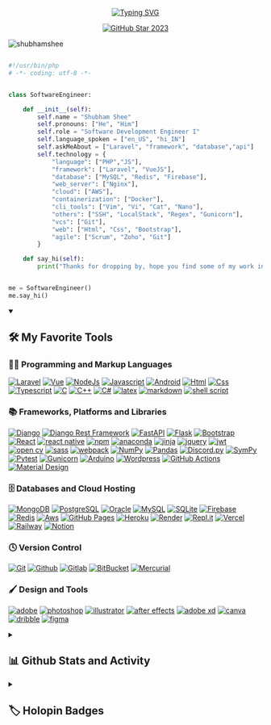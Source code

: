 <!-- ![MasterHead](https://lh3.googleusercontent.com/YGcrPx41r7l7W6dSdXdKIq-Q1wc8NIEGTa8JBVMa9EIoTmP-IOzeagSMU7htVdhbmezEdUOxDPykx4AzcKzoZjskvLp0eWkDVDEb3dKXenfmbEZjO2FbvdQhTF3zOuqzS4Yk6mK5Tw=w2400) -->

<!-- <p style="color: red; font-family: 'Fira Code'; font-weight: 400; font-size: 44px; text-align: center; text-decoration: none;">Amit Das</p> -->

  
<p align="center">
  <a href="https://git.io/typing-svg">
    <img src="https://readme-typing-svg.demolab.com?font=Fira+Code&size=22&pause=1000&color=F75C7E&center=true&vCenter=true&random=false&width=440&height=45&lines=Backend+Developer;Experienced+API Developer;4%2B+years+of+coding+experience;Always+learining+new+things" alt="Typing SVG" />
  </a>
</p>

<p align="center">
  <a href="https://stars.github.com/profiles/shubhamshee/">
    <img src="https://i.imgur.com/q1PV6pF.png" alt="GitHub Star 2023"/></a>
</p>


<p align="left"> <img src="https://komarev.com/ghpvc/?username=mramitdas&label=Profile%20views&color=blueviolet&style=flat" alt="shubhamshee" /> </p>

```python

#!/usr/bin/php
# -*- coding: utf-8 -*-


class SoftwareEngineer:

    def __init__(self):
        self.name = "Shubham Shee"
        self.pronouns: ["He", "Him"]
        self.role = "Software Development Engineer I"
        self.language_spoken = ["en_US", "hi_IN"]
        self.askMeAbout = ["Laravel", "framework", "database","api"]
        self.technology = {
            "language": ["PHP","JS"],
            "framework": ["Laravel", "VueJS"],
            "database": ["MySQL", "Redis", "Firebase"],
            "web_server": ["Nginx"],
            "cloud": ["AWS"],
            "containerization": ["Docker"],
            "cli_tools": ["Vim", "Vi", "Cat", "Nano"],
            "others": ["SSH", "LocalStack", "Regex", "Gunicorn"],
            "vcs": ["Git"],
            "web": ["Html", "Css", "Bootstrap"],
            "agile": ["Scrum", "Zoho", "Git"]
        }

    def say_hi(self):
        print("Thanks for dropping by, hope you find some of my work interesting.")


me = SoftwareEngineer()
me.say_hi()

```

<details open> 
  <summary><h2>🛠️ My Favorite Tools</h2></summary>
  <!-- Some badges are from https://github.com/Ileriayo/markdown-badges -->

  <h3>👨‍💻 Programming and Markup Languages</h3>
  <p>
    <a href="https://github.com/search?q=user%3Amramitdas+language%3Apython"><img alt="Laravel" src="https://img.shields.io/badge/-Python-3776AB?style=for-the-badge&logo=python&logoColor=white"></a>
    <a href="https://github.com/search?q=user%3Amramitdas+language%3Areact"><img alt="Vue" src="https://img.shields.io/badge/-React-512BD4?style=for-the-badge&logo=react&logoColor=white"></a>
    <a href="https://github.com/search?q=user%3Amramitdas+language%3ANodeJs"><img alt="NodeJs" src="https://img.shields.io/badge/-NodeJs-339933?style=for-the-badge&logo=nodedotjs&logoColor=white"></a>
    <a href="https://github.com/search?q=user%3Amramitdas+language%3Ajavascript"><img alt="Javascript" src="https://img.shields.io/badge/-Javascript-F7DF1E?style=for-the-badge&logo=javascript&logoColor=white"/></a>
    <a href="https://github.com/search?q=user%3Amramitdas+language%3Aandroid"><img alt="Android" src="https://img.shields.io/badge/-Android-3DDC84?style=for-the-badge&logo=android&logoColor=white"></a>
    <a href="https://github.com/search?q=user%3Amramitdas+language%3Ahtml"><img alt="Html" src="https://img.shields.io/badge/-HTML5-E34F26?style=for-the-badge&logo=HTML5&logoColor=white"></a>
    <a href="https://github.com/search?q=user%3Amramitdas+language%3Acss"><img alt="Css" src="https://img.shields.io/badge/-CSS3-1572B6?style=for-the-badge&logo=CSS3&logoColor=white"></a>
    <a href="https://github.com/search?q=user%3Amramitdas+language%3Atypescript"><img alt="Typescript" src="https://img.shields.io/badge/-Typescript-3178C6?style=for-the-badge&logo=typescript&logoColor=white"></a>
    <a href="https://github.com/search?q=user%3Amramitdas+language%3Ac"><img alt="C" src="https://img.shields.io/badge/-C prog.-A8B9CC?style=for-the-badge&logo=C&logoColor=white"></a>
    <a href="https://github.com/search?q=user%3Amramitdas+language%3Ac++"><img alt="C++" src="https://img.shields.io/badge/-C++-00599C?style=for-the-badge&logo=C&logoColor=white"></a>
    <a href="https://github.com/search?q=user%3Amramitdas+language%3Ac#"><img alt="C#" src="https://img.shields.io/badge/c%23-%23239120.svg?style=for-the-badge&logo=c-sharp&logoColor=white"></a>
    <a href="https://github.com/search?q=user%3Amramitdas+language%3Alatex"><img alt="latex" src="https://img.shields.io/badge/latex-%23008080.svg?style=for-the-badge&logo=latex&logoColor=white"></a>
    <a href="https://github.com/search?q=user%3Amramitdas+language%3Amarkdown"><img alt="markdown" src="https://img.shields.io/badge/markdown-%23000000.svg?style=for-the-badge&logo=markdown&logoColor=white"></a>
    <a href="https://github.com/search?q=user%3Amramitdas+language%3Ashellscript"><img alt="shell script" src="https://img.shields.io/badge/shell_script-%23121011.svg?style=for-the-badge&logo=gnu-bash&logoColor=white"></a>
  </p>

  <h3>📚 Frameworks, Platforms and Libraries</h3>
  <p>
      <a href="#"><img alt="Django" src="https://img.shields.io/badge/django-%23092E20.svg?style=for-the-badge&logo=django&logoColor=white"></a>
      <a href="#"><img alt="Django Rest Framework" src="https://img.shields.io/badge/DJANGO-REST-ff1709?style=for-the-badge&logo=django&logoColor=white&color=ff1709&labelColor=gray"></a>
      <a href="#"><img alt="FastAPI" src="https://img.shields.io/badge/FastAPI-005571?style=for-the-badge&logo=fastapi"></a>
      <a href="#"><img alt="Flask" src="https://img.shields.io/badge/flask-%23000.svg?style=for-the-badge&logo=flask&logoColor=white"></a>
      <a href="#"><img alt="Bootstrap" src="https://img.shields.io/badge/Bootstrap-7952B3.svg?style=for-the-badge&logo=bootstrap&logoColor=white"></a>
      <a href="#"><img alt="React" src="https://img.shields.io/badge/React-20232a.svg?style=for-the-badge&logo=react&logoColor=%2361DAFB"></a>
      <a href="#"><img alt="react native" src="https://img.shields.io/badge/react_native-%2320232a.svg?style=for-the-badge&logo=react&logoColor=%2361DAFB"></a>
      <a href="#"><img alt="npm" src="https://img.shields.io/badge/NPM-%23CB3837.svg?style=for-the-badge&logo=npm&logoColor=white"></a>
      <a href="#"><img alt="anaconda" src="https://img.shields.io/badge/Anaconda-%2344A833.svg?style=for-the-badge&logo=anaconda&logoColor=white"></a>
      <a href="#"><img alt="jinja" src="https://img.shields.io/badge/jinja-white.svg?style=for-the-badge&logo=jinja&logoColor=black"></a>
      <a href="#"><img alt="jquery" src="https://img.shields.io/badge/jquery-%230769AD.svg?style=for-the-badge&logo=jquery&logoColor=white"></a>
      <a href="#"><img alt="jwt" src="https://img.shields.io/badge/JWT-black?style=for-the-badge&logo=JSON%20web%20tokens"></a>
      <a href="#"><img alt="open cv" src="https://img.shields.io/badge/opencv-%23white.svg?style=for-the-badge&logo=opencv&logoColor=white"></a>
      <a href="#"><img alt="sass" src="https://img.shields.io/badge/SASS-hotpink.svg?style=for-the-badge&logo=SASS&logoColor=white"></a>
      <a href="#"><img alt="webpack" src="https://img.shields.io/badge/webpack-%238DD6F9.svg?style=for-the-badge&logo=webpack&logoColor=black"></a>
      <a href="#"><img alt="NumPy" src="https://img.shields.io/badge/Numpy-013243.svg?style=for-the-badge&logo=numpy&logoColor=white"></a>
      <a href="#"><img alt="Pandas" src="https://img.shields.io/badge/Pandas-150458.svg?style=for-the-badge&logo=pandas&logoColor=white"></a>
      <a href="#"><img alt="Discord.py" src="https://custom-icon-badges.demolab.com/badge/Discord.py-0d1620.svg?style=for-the-badge&logo=dpy"></a>
      <a href="#"><img alt="SymPy" src="https://img.shields.io/badge/Sympy-3B5526.svg?style=for-the-badge&logo=sympy&logoColor=white"></a>
      <a href="#"><img alt="Pytest" src="https://img.shields.io/badge/Pytest-0A9EDC.svg?style=for-the-badge&logo=pytest&logoColor=white"></a>
      <a href="#"><img alt="Gunicorn" src="https://img.shields.io/badge/-Gunicorn-499848.svg?style=for-the-badge&logo=gunicorn&logoColor=white"></a>
      <a href="#"><img alt="Arduino" src="https://img.shields.io/badge/-Arduino-00979D?style=for-the-badge&logo=Arduino&logoColor=white"></a>
      <a href="#"><img alt="Wordpress" src="https://img.shields.io/badge/Wordpress-21759B?style=for-the-badge&logo=wordpress&logoColor=white"></a>
      <a href="#"><img alt="GitHub Actions" src="https://img.shields.io/badge/GitHub%20Actions-2671E5.svg?style=for-the-badge&logo=github%20actions&logoColor=white"></a>
      <a href="#"><img alt="Material Design" src="https://img.shields.io/badge/Material%20Design-0081CB.svg?style=for-the-badge&logo=material-design&logoColor=white"></a>
  </p>

  <h3>🗄️ Databases and Cloud Hosting</h3>
  <p>
    <a href="#"><img  alt="MongoDB" src ="https://img.shields.io/badge/MongoDB-4ea94b.svg?style=for-the-badge&logo=mongodb&logoColor=white"></a>
    <a href="#"><img  alt="PostgreSQL"  src ="https://img.shields.io/badge/PostgreSQL-316192.svg?style=for-the-badge&logo=postgresql&logoColor=white"></a>
    <a href="#"><img  alt="Oracle"  src ="https://img.shields.io/badge/Oracle-F00000.svg?style=for-the-badge&logo=oracle&logoColor=white"></a>
    <a href="#"><img  alt="MySQL"  src="https://img.shields.io/badge/MySQL-00f.svg?style=for-the-badge&logo=mysql&logoColor=white"></a>
    <a href="#"><img  alt="SQLite"  src ="https://img.shields.io/badge/SQLite-07405e.svg?style=for-the-badge&logo=sqlite&logoColor=white"></a>
    <a href="#"><img  alt="Firebase"  src ="https://img.shields.io/badge/Firebase-FFCA28.svg?style=for-the-badge&logo=sqlite&logoColor=white"></a>
    <a href="#"><img  alt="Redis"  src =https://img.shields.io/badge/redis-%23DD0031.svg?style=for-the-badge&logo=redis&logoColor=white></a>
    <a href="#"><img  alt="Aws" src="https://img.shields.io/badge/Aws-232F3E.svg?style=for-the-badge&logo=github&logoColor=white"></a>
    <a href="#"><img  alt="GitHub Pages" src="https://img.shields.io/badge/GitHub%20Pages-222222.svg?style=for-the-badge&logo=github&logoColor=white"></a>
    <a href="#"><img  alt="Heroku" src="https://img.shields.io/badge/Heroku-430098.svg?style=for-the-badge&logo=heroku&logoColor=white"></a>
    <a href="#"><img  alt="Render"  src="https://img.shields.io/badge/Render-00979D.svg?style=for-the-badge&logo=render&logoColor=white"></a>
    <a href="#"><img  alt="Repl.it"  src="https://img.shields.io/badge/Repl.it-0D101E.svg?style=for-the-badge&logo=Replit&logoColor=white"></a>
    <a href="#"><img  alt="Vercel"  src="https://img.shields.io/badge/Vercel-000000.svg?style=for-the-badge&logo=vercel&logoColor=white"></a>
    <a href="#"><img  alt="Railway"  src="https://img.shields.io/badge/Railway-0B0D0E.svg?style=for-the-badge&logo=render&logoColor=white"></a>
    <a href="#"><img  alt="Notion"  src="https://img.shields.io/badge/Notion-010101.svg?style=for-the-badge&logo=notion&logoColor=white"></a>
  </p>

  <h3>🕓 Version Control</h3>
  <p>
    <a href="#"><img alt="Git" src="https://img.shields.io/badge/git-%23F05033.svg?style=for-the-badge&logo=git&logoColor=white"></a>
    <a href="#"><img alt="Github" src="https://img.shields.io/badge/github-%23121011.svg?style=for-the-badge&logo=github&logoColor=white"></a>
    <a href="#"><img alt="Gitlab" src="https://img.shields.io/badge/gitlab-%23181717.svg?style=for-the-badge&logo=gitlab&logoColor=white"></a>
    <a href="#"><img alt="BitBucket" src="https://img.shields.io/badge/bitbucket-%230047B3.svg?style=for-the-badge&logo=bitbucket&logoColor=white"></a>
    <a href="#"><img alt="Mercurial" src="https://img.shields.io/badge/mercurial-999999.svg?style=for-the-badge&logo=mercurial&logoColor=white"></a>
  </p>


  <h3>🖌️ Design and Tools</h3>
  <p>
    <a href="#"><img alt="adobe" src="https://img.shields.io/badge/adobe-%23FF0000.svg?style=for-the-badge&logo=adobe&logoColor=white"></a>
    <a href="#"><img alt="photoshop" src="https://img.shields.io/badge/adobe%20photoshop-%2331A8FF.svg?style=for-the-badge&logo=adobe%20photoshop&logoColor=white"></a>
    <a href="#"><img alt="illustrator" src="https://img.shields.io/badge/adobe%20illustrator-%23FF9A00.svg?style=for-the-badge&logo=adobe%20illustrator&logoColor=white"></a>
    <a href="#"><img alt="after effects" src="https://img.shields.io/badge/Adobe%20After%20Effects-9999FF.svg?style=for-the-badge&logo=Adobe%20After%20Effects&logoColor=white"></a>
    <a href="#"><img alt="adobe xd" src="https://img.shields.io/badge/Adobe%20XD-470137?style=for-the-badge&logo=Adobe%20XD&logoColor=#FF61F6"></a>
    <a href="#"><img alt="canva" src="https://img.shields.io/badge/Canva-%2300C4CC.svg?style=for-the-badge&logo=Canva&logoColor=white"></a>
    <a href="#"><img alt="dribble" src="https://img.shields.io/badge/Dribbble-EA4C89?style=for-the-badge&logo=dribbble&logoColor=white"></a>
    <a href="#"><img alt="figma" src="https://img.shields.io/badge/figma-%23F24E1E.svg?style=for-the-badge&logo=figma&logoColor=white"></a>
  </p>

</details>

<details> 
  <summary><h2>📊 Github Stats and Activity</h2></summary>

  <h3>🔥 Streak Stats</h3>

  <!-- GitHub Readme Streak Stats - https://github.com/DenverCoder1/github-readme-streak-stats -->
  <p>
      <img title="🔥 Get streak stats for your profile at git.io/streak-stats" alt="mramitdas streak" src="https://streak-stats.demolab.com/?user=mramitdas&theme=monokai-metallian&hide_border=true"/>
  </p>

  <h3>💻 GitHub Profile Stats</h3>

  <a href="https://github.com/anuraghazra/github-readme-stats"><img alt="Amit Das Github Stats" src="https://denvercoder1-github-readme-stats.vercel.app/api/?username=mramitdas&show_icons=true&include_all_commits=true&count_private=true&theme=react&hide_border=true&bg_color=1F222E&title_color=F85D7F&icon_color=F8D866" height="192px"/></a>
  <a href="https://github.com/anuraghazra/github-readme-stats"><img alt="Amit Das Top Languages" src="https://denvercoder1-github-readme-stats.vercel.app/api/top-langs/?username=mramitdas&langs_count=8&layout=compact&theme=react&hide_border=true&bg_color=1F222E&title_color=F85D7F&icon_color=F8D866&hide=Jupyter%20Notebook,Roff" height="192px"/></a>
  <br/>

  <b>Note:</b> Top languages is only a metric of the languages my public code consists of and doesn't reflect experience or skill level.
  
  <!-- https://github.com/ashutosh00710/github-readme-activity-graph -->

  <a href="https://github.com/ashutosh00710/github-readme-activity-graph"><img alt="Amit's Activity Graph" src="https://github-readme-activity-graph.vercel.app/graph/?username=mramitdas&bg_color=1F222E&color=F8D866&line=F85D7F&point=FFFFFF&hide_border=true" /></a>

  <!-- <h3>⚡ Recent GitHub Activity</h3> -->

  <!-- https://github.com/jamesgeorge007/github-activity-readme -->
  <!--START_SECTION:activity-->

  <!-- 1. 🎉 Merged PR [#70](https://github.com/torahcalc/torahcalc/pull/70) in [torahcalc/torahcalc](https://github.com/torahcalc/torahcalc) -->
  <!-- 2. 💪 Opened PR [#70](https://github.com/torahcalc/torahcalc/pull/70) in [torahcalc/torahcalc](https://github.com/torahcalc/torahcalc) -->
  <!-- 3. 🎉 Merged PR [#69](https://github.com/torahcalc/torahcalc/pull/69) in [torahcalc/torahcalc](https://github.com/torahcalc/torahcalc) -->
  <!-- 4. 💪 Opened PR [#69](https://github.com/torahcalc/torahcalc/pull/69) in [torahcalc/torahcalc](https://github.com/torahcalc/torahcalc) -->
  <!-- 5. 🎉 Merged PR [#1010](https://github.com/DenverCoder1/custom-icon-badges/pull/1010) in [DenverCoder1/custom-icon-badges](https://github.com/DenverCoder1/custom-icon-badges) -->
<!-- END_SECTION:activity-->


</details>


<details> 
  <summary><h2>🏷️ Holopin Badges</h2></summary>

  <p><a href="https://holopin.io/@mramitdas"><img src="https://holopin.me/mramitdas" alt="mramitdas Holopin board"></a></p>
</details>

